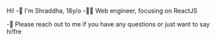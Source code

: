 
Hi!
-👋 I'm Shraddha, 18y/o
-👨‍💻 Web engineer, focusing on ReactJS
<!-- 🧱 Previous projects? => shraddhasingh.com -->
-💬 Please reach out to me if you have any questions or just want to say hi!fre

<!---
shrad059/shrad059 is a ✨ special ✨ repository because its `README.md` (this file) appears on your GitHub profile.
You can click the Preview link to take a look at your changes.
--->
